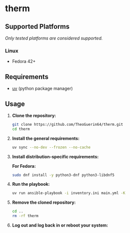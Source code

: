 # therm

## Supported Platforms

*Only tested platforms are considered supported.*

### Linux

- Fedora 42+

## Requirements

- [uv](https://docs.astral.sh/uv/getting-started/installation) (python package manager)

## Usage

1. **Clone the repository:**

    ```bash
    git clone https://github.com/TheoGuerin64/therm.git
    cd therm
    ```

2. **Install the general requirements:**

    ```bash
    uv sync --no-dev --frozen --no-cache
    ```

3. **Install distribution-specific requirements:**

    **For Fedora:**

    ```bash
    sudo dnf install -y python3-dnf python3-libdnf5
    ```

4. **Run the playbook:**

    ```bash
    uv run ansible-playbook -i inventory.ini main.yml -K
    ```

5. **Remove the cloned repository:**

    ```bash
    cd ..
    rm -rf therm
    ```

6. **Log out and log back in or reboot your system:**

